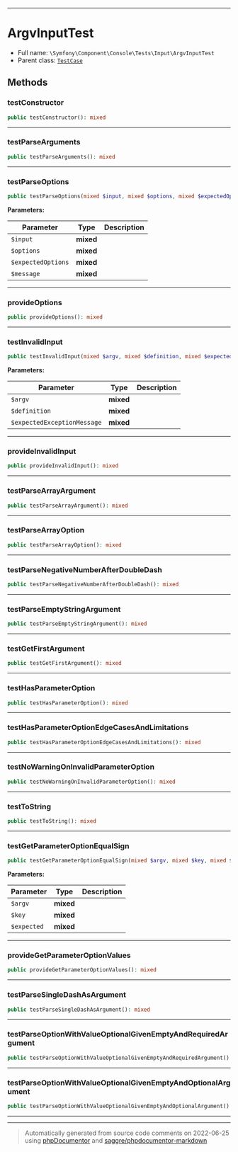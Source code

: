 ***

# ArgvInputTest





* Full name: `\Symfony\Component\Console\Tests\Input\ArgvInputTest`
* Parent class: [`TestCase`](../../../../../PHPUnit/Framework/TestCase.md)




## Methods


### testConstructor



```php
public testConstructor(): mixed
```











***

### testParseArguments



```php
public testParseArguments(): mixed
```











***

### testParseOptions



```php
public testParseOptions(mixed $input, mixed $options, mixed $expectedOptions, mixed $message): mixed
```








**Parameters:**

| Parameter | Type | Description |
|-----------|------|-------------|
| `$input` | **mixed** |  |
| `$options` | **mixed** |  |
| `$expectedOptions` | **mixed** |  |
| `$message` | **mixed** |  |




***

### provideOptions



```php
public provideOptions(): mixed
```











***

### testInvalidInput



```php
public testInvalidInput(mixed $argv, mixed $definition, mixed $expectedExceptionMessage): mixed
```








**Parameters:**

| Parameter | Type | Description |
|-----------|------|-------------|
| `$argv` | **mixed** |  |
| `$definition` | **mixed** |  |
| `$expectedExceptionMessage` | **mixed** |  |




***

### provideInvalidInput



```php
public provideInvalidInput(): mixed
```











***

### testParseArrayArgument



```php
public testParseArrayArgument(): mixed
```











***

### testParseArrayOption



```php
public testParseArrayOption(): mixed
```











***

### testParseNegativeNumberAfterDoubleDash



```php
public testParseNegativeNumberAfterDoubleDash(): mixed
```











***

### testParseEmptyStringArgument



```php
public testParseEmptyStringArgument(): mixed
```











***

### testGetFirstArgument



```php
public testGetFirstArgument(): mixed
```











***

### testHasParameterOption



```php
public testHasParameterOption(): mixed
```











***

### testHasParameterOptionEdgeCasesAndLimitations



```php
public testHasParameterOptionEdgeCasesAndLimitations(): mixed
```











***

### testNoWarningOnInvalidParameterOption



```php
public testNoWarningOnInvalidParameterOption(): mixed
```











***

### testToString



```php
public testToString(): mixed
```











***

### testGetParameterOptionEqualSign



```php
public testGetParameterOptionEqualSign(mixed $argv, mixed $key, mixed $expected): mixed
```








**Parameters:**

| Parameter | Type | Description |
|-----------|------|-------------|
| `$argv` | **mixed** |  |
| `$key` | **mixed** |  |
| `$expected` | **mixed** |  |




***

### provideGetParameterOptionValues



```php
public provideGetParameterOptionValues(): mixed
```











***

### testParseSingleDashAsArgument



```php
public testParseSingleDashAsArgument(): mixed
```











***

### testParseOptionWithValueOptionalGivenEmptyAndRequiredArgument



```php
public testParseOptionWithValueOptionalGivenEmptyAndRequiredArgument(): mixed
```











***

### testParseOptionWithValueOptionalGivenEmptyAndOptionalArgument



```php
public testParseOptionWithValueOptionalGivenEmptyAndOptionalArgument(): mixed
```











***


***
> Automatically generated from source code comments on 2022-06-25 using [phpDocumentor](http://www.phpdoc.org/) and [saggre/phpdocumentor-markdown](https://github.com/Saggre/phpDocumentor-markdown)
